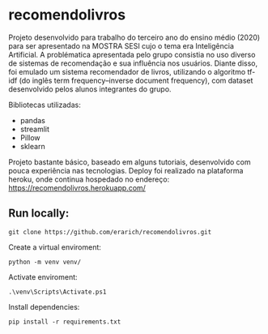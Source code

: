 # recomendolivros

Projeto desenvolvido para trabalho do terceiro ano do ensino médio (2020) para ser apresentado na MOSTRA SESI cujo o tema era Inteligência Artificial. A problématica apresentada pelo grupo consistia no uso diverso de sistemas de recomendação e sua influência nos usuários. Diante disso, foi emulado um sistema recomendador de livros, utilizando o algoritmo tf-idf (do inglês term frequency–inverse document frequency), com dataset desenvolvido pelos alunos integrantes do grupo.

Bibliotecas utilizadas:
- pandas
- streamlit
- Pillow
- sklearn

Projeto bastante básico, baseado em alguns tutoriais, desenvolvido com pouca experiência nas tecnologias.
Deploy foi realizado na plataforma heroku, onde continua hospedado no endereço: https://recomendolivros.herokuapp.com/

## Run locally:

```console
git clone https://github.com/erarich/recomendolivros.git
```

Create a virtual enviroment:
```console
python -m venv venv/
```

Activate enviroment:
```console
.\venv\Scripts\Activate.ps1
```

Install dependencies:
```console
pip install -r requirements.txt
```